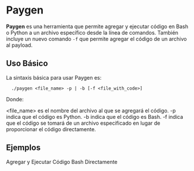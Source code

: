 # Paygen

**Paygen** es una herramienta que permite agregar y ejecutar código en Bash o Python a un archivo específico desde la línea de comandos. También incluye un nuevo comando `-f` que permite agregar el código de un archivo al payload.

## Uso Básico

La sintaxis básica para usar Paygen es:


      ./paygen <file_name> -p | -b [-f <file_with_code>]

Donde:

<file_name> es el nombre del archivo al que se agregará el código.
-p indica que el código es Python.
-b indica que el código es Bash.
-f indica que el código se tomará de un archivo especificado en lugar de proporcionar el código directamente.

## Ejemplos
Agregar y Ejecutar Código Bash Directamente
